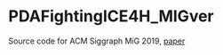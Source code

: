 # PDAFightingICE4H_MIGver
Source code for ACM Siggraph MiG 2019, [paper](https://dl.acm.org/doi/abs/10.1145/3359566.3364690)
